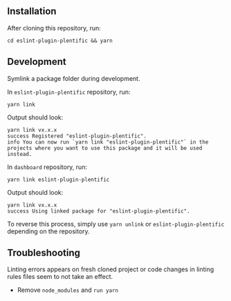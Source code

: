 ## Installation

After cloning this repository, run:

```
cd eslint-plugin-plentific && yarn 
```

##  Development

Symlink a package folder during development.

In `eslint-plugin-plentific` repository, run:

```
yarn link
```
Output should look: 
```
yarn link vx.x.x
success Registered "eslint-plugin-plentific".
info You can now run `yarn link "eslint-plugin-plentific"` in the projects where you want to use this package and it will be used instead.
```

In `dashboard` repository, run:

```
yarn link eslint-plugin-plentific
```

Output should look: 
```
yarn link vx.x.x
success Using linked package for "eslint-plugin-plentific".
```

To reverse this process, simply use `yarn unlink` or `eslint-plugin-plentific` depending on the repository.

##  Troubleshooting

Linting errors appears on fresh cloned project or code changes in linting rules files seem to not take an effect.
* Remove `node_modules` and `run yarn`
